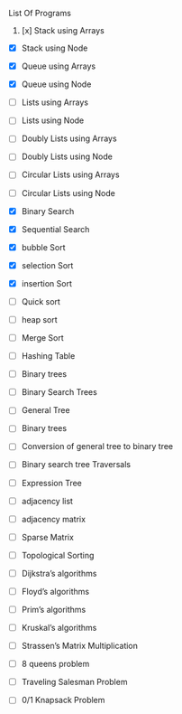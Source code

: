 List Of Programs
1. [x] Stack using Arrays
- [x] Stack using Node
- [x] Queue using Arrays
- [x] Queue using Node
- [ ] Lists using Arrays
- [ ] Lists using Node
- [ ] Doubly Lists using Arrays
- [ ] Doubly Lists using Node
- [ ] Circular Lists using Arrays
- [ ] Circular Lists using Node
- [x] Binary Search
- [x] Sequential Search
- [x] bubble Sort
- [x] selection Sort
- [x] insertion Sort
- [ ] Quick sort
- [ ] heap sort
- [ ] Merge Sort
- [ ] Hashing Table

- [ ] Binary trees
- [ ] Binary Search Trees
- [ ] General Tree
- [ ] Binary trees
- [ ] Conversion of general tree to binary tree
- [ ] Binary search tree Traversals
- [ ] Expression Tree

- [ ] adjacency list
- [ ] adjacency matrix
- [ ] Sparse Matrix
- [ ] Topological Sorting
- [ ] Dijkstra’s algorithms
- [ ] Floyd’s algorithms
- [ ] Prim’s algorithms
- [ ] Kruskal’s algorithms

- [ ] Strassen’s Matrix Multiplication
- [ ] 8 queens problem
- [ ] Traveling Salesman Problem
- [ ] 0/1 Knapsack Problem
